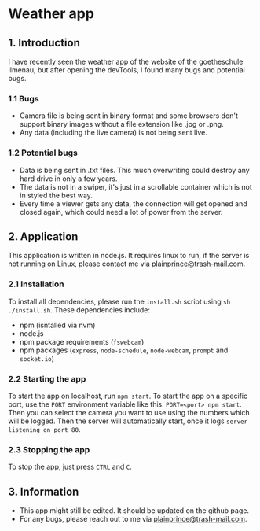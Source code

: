 # Weather app
## 1. Introduction
I have recently seen the weather app of the website of the goetheschule Ilmenau, but after opening the devTools, I found many bugs and potential bugs.

### 1.1 Bugs
- Camera file is being sent in binary format and some browsers don't support binary images without a file extension like .jpg or .png.
- Any data (including the live camera) is not being sent live.

### 1.2 Potential bugs
- Data is being sent in .txt files. This much overwriting could destroy any hard drive in only a few years.
- The data is not in a swiper, it's just in a scrollable container which is not in styled the best way.
- Every time a viewer gets any data, the connection will get opened and closed again, which could need a lot of power from the server.

## 2. Application
This application is written in node.js. It requires linux to run, if the server is not running on Linux, please contact me via [plainprince@trash-mail.com](mailto:plainprince@trash-mail.com).

### 2.1 Installation
To install all dependencies, please run the `install.sh` script using `sh ./install.sh`. These dependencies include:  
- npm (isntalled via nvm)
- node.js
- npm package requirements (`fswebcam`)
- npm packages (`express`, `node-schedule`, `node-webcam`, `prompt` and `socket.io`)

### 2.2 Starting the app
To start the app on localhost, run `npm start`. To start the app on a specific port, use the `PORT` environment variable like this: `PORT=<port> npm start`. Then you can select the camera you want to use using the numbers which will be logged. Then the server will automatically start, once it logs `server listening on port 80`.

### 2.3 Stopping the app
To stop the app, just press `CTRL` and `C`.

## 3. Information
- This app might still be edited. It should be updated on the github page.
- For any bugs, please reach out to me via [plainprince@trash-mail.com](mailto:plainprince@trash-mail.com).